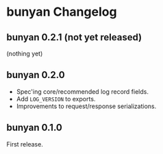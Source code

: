 # bunyan Changelog

## bunyan 0.2.1 (not yet released)

(nothing yet)

## bunyan 0.2.0

- Spec'ing core/recommended log record fields.
- Add `LOG_VERSION` to exports.
- Improvements to request/response serializations.


## bunyan 0.1.0

First release.

